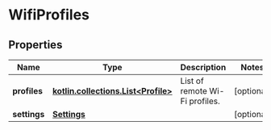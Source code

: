 
# WifiProfiles

## Properties
Name | Type | Description | Notes
------------ | ------------- | ------------- | -------------
**profiles** | [**kotlin.collections.List&lt;Profile&gt;**](Profile.md) | List of remote Wi-Fi profiles. |  [optional]
**settings** | [**Settings**](Settings.md) |  |  [optional]



